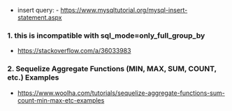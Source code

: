 - insert query: - https://www.mysqltutorial.org/mysql-insert-statement.aspx

### 1. this is incompatible with sql_mode=only_full_group_by
- https://stackoverflow.com/a/36033983

### 2. Sequelize Aggregate Functions (MIN, MAX, SUM, COUNT, etc.) Examples
- https://www.woolha.com/tutorials/sequelize-aggregate-functions-sum-count-min-max-etc-examples
